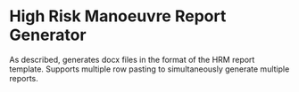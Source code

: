 # High Risk Manoeuvre Report Generator
As described, generates docx files in the format of the HRM report template. Supports multiple row pasting to simultaneously generate multiple reports.
